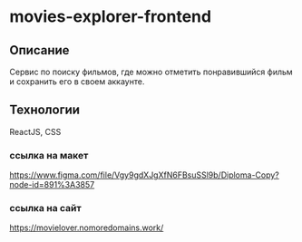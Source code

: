 # movies-explorer-frontend

## Описание
Сервис по поиску фильмов, где можно отметить понравившийся фильм и сохранить его в своем аккаунте.

## Технологии
ReactJS, CSS

### ссылка на макет
https://www.figma.com/file/Vgy9gdXJgXfN6FBsuSSl9b/Diploma-Copy?node-id=891%3A3857 

### ссылка на сайт
https://movielover.nomoredomains.work/